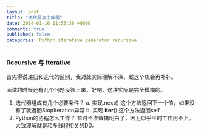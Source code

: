 ```yaml
---
layout: post
title: "迭代器与生成器"
date: 2014-01-16 11:55:36 +0800
comments: true
published: false
categories: Python iterative generator recursive
---
```


### Recursive 与 Iterative

首先得说递归和迭代的区别，我对此实际理解不深，趁这个机会再补补。


面试的时候还有几个问题没答上来，好吧，这块实际是完全模糊的。

1. 迭代器组成有几个必要条件？
	a. 实现.next()  这个方法返回下一个值，如果没有了就返回StopIteration异常
	b. 实现.__iter__()  这个方法返回self
2. Python的协程怎么工作？
	暂时不准备搞明白了，因为似乎平时工作用不上。大致理解就是和多线程相关的DD。 